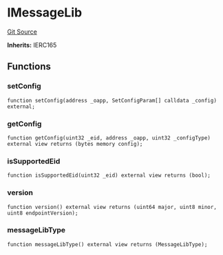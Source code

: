 # IMessageLib
[Git Source](https://github.com/malda-protocol/malda-lending/blob/7babde64a69e0bddbfb8ee96e52976dd39acebdd/src\interfaces\external\layerzero\v2\IMessageLib.sol)

**Inherits:**
IERC165


## Functions
### setConfig


```solidity
function setConfig(address _oapp, SetConfigParam[] calldata _config) external;
```

### getConfig


```solidity
function getConfig(uint32 _eid, address _oapp, uint32 _configType) external view returns (bytes memory config);
```

### isSupportedEid


```solidity
function isSupportedEid(uint32 _eid) external view returns (bool);
```

### version


```solidity
function version() external view returns (uint64 major, uint8 minor, uint8 endpointVersion);
```

### messageLibType


```solidity
function messageLibType() external view returns (MessageLibType);
```

